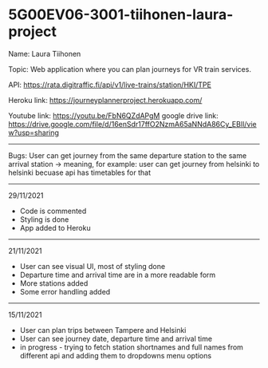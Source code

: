 # 5G00EV06-3001-tiihonen-laura-project

Name: Laura Tiihonen

Topic: Web application where you can plan journeys for VR train services.

API: https://rata.digitraffic.fi/api/v1/live-trains/station/HKI/TPE

Heroku link: https://journeyplannerproject.herokuapp.com/

Youtube link: https://youtu.be/FbN6QZdAPgM
google drive link: https://drive.google.com/file/d/16enSdr17ffO2NzmA65aNNdA86Cy_EBIl/view?usp=sharing

---

Bugs: User can get journey from the same departure station to the same arrival station
-> meaning, for example: user can get journey from helsinki to helsinki becuase api has timetables for that

---

29/11/2021

- Code is commented
- Styling is done
- App added to Heroku

---

21/11/2021

- User can see visual UI, most of styling done
- Departure time and arrival time are in a more readable form
- More stations added
- Some error handling added

---

15/11/2021

- User can plan trips between Tampere and Helsinki
- User can see journey date, departure time and arrival time
- in progress - trying to fetch station shortnames and full names from different api and adding them to dropdowns menu options
